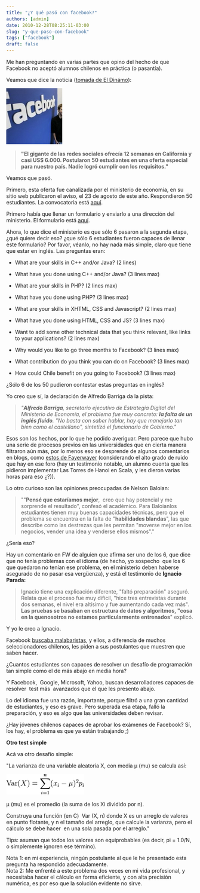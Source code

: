 ```yaml
---
title: "¿Y qué pasó con facebook?"
authors: [admin]
date: 2010-12-28T08:25:11-03:00
slug: "y-que-paso-con-facebook"
tags: ["facebook"]
draft: false
---
```

Me han preguntando en varias partes que opino del hecho de que Facebook
no aceptó alumnos chilenos en práctica (o pasantía).

Veamos que dice la noticia ([tomada de El Dinámo](http://www.eldinamo.cl/noticia/el-dia-en-que-facebook-no-quiso-practicantes-chilenos)):

![](facebook_0-150x150.jpg)

> **"El gigante de las redes sociales ofrecía 12 semanas en California
> y casi US\$ 6.000. Postularon 50 estudiantes en una oferta especial
> para nuestro país. Nadie logró cumplir con los requisitos."**

Veamos que pasó.

Primero, esta oferta fue canalizada por el ministerio de economía, en su
sitio web publicaron el aviso, el 23 de agosto de este año. Respondieron
50 estudiantes. La convocatoria está
[aquí](http://www.innovacion.cl/comunidad/noticia/%C2%BFte-imaginas-hacer-tu-pr%C3%A1ctica-en-facebook).

Primero había que llenar un formulario y enviarlo a una dirección del
ministerio. El formulario está
[aquí](Facebook_Application.doc).

Ahora, lo que dice el ministerio es que sólo 6 pasaron a la segunda
etapa, ¿qué quiere decir eso? ¿que sólo 6 estudiantes fueron capaces de
llenar este formulario? Por favor, véanlo, no hay nada más simple, claro
que tiene que estar en inglés. Las preguntas eran:

-   What are your skills in C++ and/or Java? (2 lines)

-   What have you done using C++ and/or Java? (3 lines max)

-   What are your skills in PHP? (2 lines max)

-   What have you done using PHP? (3 lines max)

-   What are your skills in XHTML, CSS and Javascript? (2 lines max)

-   What have you done using HTML, CSS and JS? (3 lines max)

-   Want to add some other technical data that you think relevant, like
    links to your applications? (2 lines max)

-   Why would you like to go three months to Facebook? (3 lines max)

-   What contribution do you think you can do on Facebook? (3 lines max)

-   How could Chile benefit on you going to Facebook? (3 lines max)

¿Sólo 6 de los 50 pudieron contestar estas preguntas en inglés?

Yo creo que sí, la declaración de Alfredo Barriga da la pista:

> *"**Alfredo Barriga**, secretario ejecutivo de Estrategia Digital del
> Ministerio de Economía, el problema fue muy concreto: **la falta de un
> inglés fluido**. "No basta con saber hablar, hay que manejarlo tan
> bien como el castellano", sintetizó el funcionario de Gobierno."*

Esos son los hechos, por lo que he podido averiguar. Pero parece que
hubo una serie de procesos previos en las universidades que en cierta
manera filtraron aún más, por lo menos eso se desprende de algunos
comentarios en blogs, como [estos de
Fayerwayer](http://www.fayerwayer.com/2010/12/ningun-estudiante-chileno-fue-seleccionado-para-hacer-la-practica-en-facebook/#comments)
(considerando el alto grado de ruido que hay en ese foro (hay un
testimonio notable, un alumno cuenta que les pidieron implementar Las
Torres de Hanoi en Scala, y les dieron varias horas para eso ¿?)).

Lo otro curioso son las opiniones preocupadas de Nelson Baloian:

> ""**Pensé que estaríamos mejor**,  creo que hay potencial y me
> sorprende el resultado", confesó el académico. Para Baloianlos
> estudiantes tienen muy buenas capacidades técnicas, pero que el
> problema se encuentra en la falta de "**habilidades blandas**", las
> que describe como las destrezas que les permitan "moverse mejor en los
> negocios, vender una idea y venderse ellos mismos"."

¿Sería eso?

Hay un comentario en FW de alguien que afirma ser uno de los 6, que dice
que no tenía problemas con el idioma (de hecho, yo sospecho  que los 6
que quedaron no tenían ese problema, en el ministerio deben haberse
asegurado de no pasar esa vergüenza), y está el testimonio de **Ignacio
Parada:**

> Ignacio tiene una explicación diferente, "faltó preparación" aseguró.
> Relata que el proceso fue muy difícil, "hice tres entrevistas durante
> dos semanas, el nivel era altísimo y fue aumentando cada vez más".
> **Las pruebas se basaban en estructura de datos y algoritmos, "cosa en
> la quenosotros no estamos particularmente entrenados**" explicó.

Y yo le creo a Ignacio.

Facebook [buscaba malabaristas](/blog/2010/12/como-contratar-malabaristas.html),
y ellos, a diferencia de muchos seleccionadores chilenos, les piden a
sus postulantes que muestren que saben hacer.

¿Cuantos estudiantes son capaces de resolver un desafío de programación
tan simple como el de más abajo en media hora?

Y Facebook,  Google, Microsoft, Yahoo, buscan desarrolladores capaces de
resolver  test más  avanzados que el que les presento abajo.

Lo del idioma fue una razón, importante, porque filtró a una gran
cantidad de estudiantes, y eso es grave. Pero superada esa etapa, falló
la preparación, y eso es algo que las universidades deben revisar.

¿Hay jóvenes chilenos capaces de aprobar los exámenes de Facebook? Sí,
los hay, el problema es que ya están trabajando ;)

**Otro test simple**

Acá va otro desafío simple:

"La varianza de una variable aleatoria X, con media μ (mu) se calcula
así:

![](varianza.png)

μ (mu) es el promedio (la suma de los Xi dividido por n).

Construya una función (en C)  Var (X, n) donde X es un arreglo de
valores en punto flotante, y n el tamaño del arreglo, que calcule la
varianza, pero el cálculo se debe hacer  en una sola pasada por el
arreglo."

Tips: asuman que todos los valores son equiprobables (es decir, pi =
1.0/N, o simplemente ignoren ese término).

Nota 1: en mi experiencia, ningún postulante al que le he presentado
esta pregunta ha respondido adecuadamente.\
Nota 2: Me enfrenté a este problema dos veces en mi vida profesional, y
necesitaba hacer el cálculo en forma eficiente, y con alta precisión
numérica, es por eso que la solución evidente no sirve.
